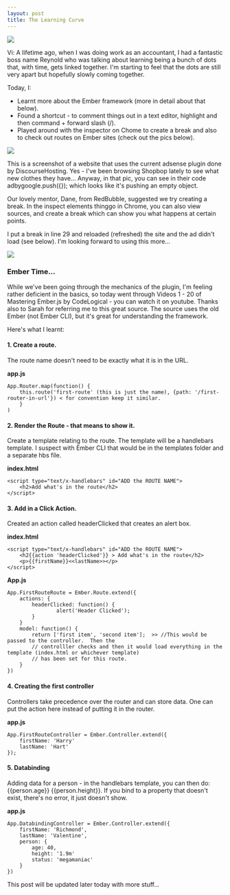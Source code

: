 ```yaml
---
layout: post
title: The Learning Curve
---
```


![](https://googledrive.com/host/0BzxRUlDjwAFec3VGdXdJNGZQSVU)

Vi: A lifetime ago, when I was doing work as an accountant, I had a fantastic boss name Reynold
who was talking about learning being a bunch of dots that, with time, gets linked together.
I'm starting to feel that the dots are still very apart but hopefully slowly coming together.

Today, I:

* Learnt more about the Ember framework (more in detail about that below).
* Found a shortcut - to comment things out in a text editor, highlight and then command + forward slash (/).
* Played around with the inspector on Chome to create a break and also to check out routes on Ember sites (check out the pics below).

![](https://googledrive.com/host/0BzxRUlDjwAFed1gwWUNuOWlxQjg)

This is a screenshot of a website that uses the current adsense plugin done by DiscourseHosting.  Yes - I've been browsing Shopbop lately to see what new clothes they have...
Anyway, in that pic, you can see in their code adbygoogle.push({}); which looks like it's pushing an empty object.

Our lovely mentor, Dane, from RedBubble, suggested we try creating a break.  In the inspect elements thinggo in Chrome, you can also view sources, and create a break which can show you what happens at certain points.

I put a break in line 29 and reloaded (refreshed) the site and the ad didn't load (see below).
I'm looking forward to using this more...

![](https://googledrive.com/host/0BzxRUlDjwAFec3VGdXdJNGZQSVU)

### Ember Time...

While we've been going through the mechanics of the plugin, I'm feeling rather deficient in the basics, so today went through Videos 1 - 20 of Mastering Ember.js by CodeLogical - you can watch it on youtube.  Thanks also to Sarah for referring me to this great source.  The source uses the old Ember (not Ember CLI), but it's great for understanding the framework.

Here's what I learnt:

#### 1. Create a route.

The route name doesn't need to be exactly what it is in the URL.

**app.js**

```
App.Router.map(function() {
	this.route('first-route' (this is just the name), {path: '/first-router-in-url'}) < for convention keep it similar.	
	}
)

```

#### 2. Render the Route - that means to show it.  

Create a template relating to the route.  The template will be a handlebars template.  I suspect with Ember CLI that would be in the templates folder and a separate hbs file.

**index.html**

```
<script type="text/x-handlebars" id="ADD the ROUTE NAME">
	<h2>Add what's in the route</h2>
</script>

```

#### 3. Add in a Click Action.  

Created an action called headerClicked that creates an alert box.

**index.html**

```
<script type="text/x-handlebars" id="ADD the ROUTE NAME">
	<h2{{action 'headerClicked'}} > Add what's in the route</h2>
	<p>{{firstName}}<<lastName>></p>
</script>
```

**App.js**

```
App.FirstRouteRoute = Ember.Route.extend({
	actions: {
		headerClicked: function() {
				alert('Header Clicked');
		}
	}
	model: function() {
		return ['first item', 'second item'];  >> //This would be passed to the controller.  Then the 
		// controlller checks and then it would load everything in the template (index.html or whichever template)
		// has been set for this route.
	}
})
```

#### 4. Creating the first controller

Controllers take precedence over the router and can store data. One can put the action here instead of putting it in the router.

**app.js**

```
App.FirstRouteController = Ember.Controller.extend({
	firstName: 'Harry'
	lastName: 'Hart'
});
```

#### 5. Databinding

Adding data for a person - in the handlebars template, you can then do: {{person.age}} {{person.height}}.  If you bind to a property that doesn't exist, there's no error, it just doesn't show.

**app.js**

```
App.DatabindingController = Ember.Controller.extend({
	firstName: 'Richmond',
	lastName: 'Valentine',
	person: {
		age: 40,
		height: '1.9m'
		status: 'megamaniac'
	}
})
```

This post will be updated later today with more stuff...
